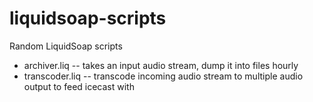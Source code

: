 liquidsoap-scripts
==================

Random LiquidSoap scripts

* archiver.liq -- takes an input audio stream, dump it into files hourly
* transcoder.liq -- transcode incoming audio stream to multiple audio output to feed icecast with
